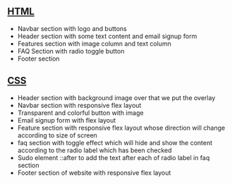 ## [HTML](./index.html)

- Navbar section with logo and buttons
- Header section with some text content and email signup form
- Features section with image column and text column
- FAQ Section with radio toggle button
- Footer section

## [CSS](./style.css)

- Header section with background image over that we put the overlay
- Navbar section with responsive flex layout
- Transparent and colorful button with image
- Email signup form with flex layout
- Feature section with responsive flex layout whose direction will change according to size of screen
- faq section with toggle effect which will hide and show the content according to the radio label which has been checked
- Sudo element ::after to add the text after each of radio label in faq section
- Footer section of website with responsive flex layout

